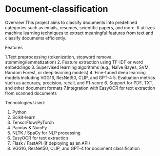 # Document-classification

Overview
This project aims to classify documents into predefined categories such as emails, resumes, scientific papers, and more. It utilizes machine learning techniques to extract meaningful features from text 
and classify documents efficiently.

Features

1.Text preprocessing (tokenization, stopword removal, stemming/lemmatization)
2. Feature extraction using TF-IDF or word embeddings
3. Supervised learning algorithms (e.g., Naïve Bayes, SVM, Random Forest, or deep learning models)
4. Fine-tuned deep learning models including VGG16, ResNet50, CLIP, and GPT-4
5. Evaluation metrics such as accuracy, precision, recall, and F1-score
6. Support for PDF, TXT, and other document formats
7.Integration with EasyOCR for text extraction from scanned documents


Technologies Used:

1. Python
2. Scikit-learn
3. TensorFlow/PyTorch
4. Pandas & NumPy
5. NLTK / SpaCy for NLP processing
6. EasyOCR for text extraction
7. Flask / FastAPI (if deploying as an API)
8. VGG16, ResNet50, CLIP, and GPT-4 for document classification
